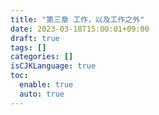 ```yaml
---
title: "第三章 工作，以及工作之外"
date: 2023-03-18T15:00:01+09:00
draft: true
tags: []
categories: []
isCJKLanguage: true
toc:
  enable: true
  auto: true
---
```


## 